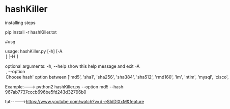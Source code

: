 # hashKiller

installing steps

pip install -r hashKiller.txt


#usg

usage: hashKiller.py [-h] [-A <option>] [-H <hash>]

optional arguments:
  -h, --help            show this help message and exit
  -A <option>, --option <option>
                        Choose hash' option between ['md5', 'sha1', 'sha256',
                        'sha384', 'sha512', 'rmd160', 'lm', 'ntlm', 'mysql',
                        'cisco', 'juniper', 'gost', 'whirlpool', 'ldap_md5',
                        'ldap_sha1']
  -H <hash>, --hash <hash>
                        Specify a hash to crack

Example:--->  python2 hashKiller.py --option md5 --hash 967ab7737cccb696be5fd243d32796b0



tut----->https://www.youtube.com/watch?v=d-eSIdDIXxM&feature
